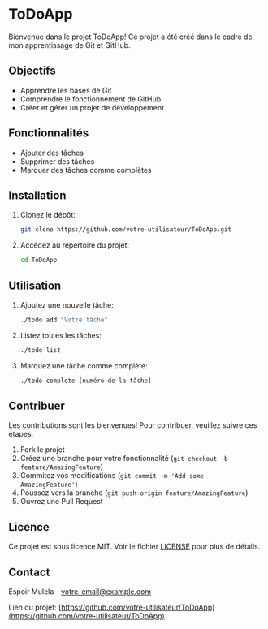 # ToDoApp

Bienvenue dans le projet ToDoApp! Ce projet a été créé dans le cadre de mon apprentissage de Git et GitHub.

## Objectifs

- Apprendre les bases de Git
- Comprendre le fonctionnement de GitHub
- Créer et gérer un projet de développement

## Fonctionnalités

- Ajouter des tâches
- Supprimer des tâches
- Marquer des tâches comme complètes

## Installation

1. Clonez le dépôt:
    ```bash
    git clone https://github.com/votre-utilisateur/ToDoApp.git
    ```
2. Accédez au répertoire du projet:
    ```bash
    cd ToDoApp
    ```

## Utilisation

1. Ajoutez une nouvelle tâche:
    ```bash
    ./todo add "Votre tâche"
    ```
2. Listez toutes les tâches:
    ```bash
    ./todo list
    ```
3. Marquez une tâche comme complète:
    ```bash
    ./todo complete [numéro de la tâche]
    ```

## Contribuer

Les contributions sont les bienvenues! Pour contribuer, veuillez suivre ces étapes:

1. Fork le projet
2. Créez une branche pour votre fonctionnalité (`git checkout -b feature/AmazingFeature`)
3. Commitez vos modifications (`git commit -m 'Add some AmazingFeature'`)
4. Poussez vers la branche (`git push origin feature/AmazingFeature`)
5. Ouvrez une Pull Request

## Licence

Ce projet est sous licence MIT. Voir le fichier [LICENSE](LICENSE) pour plus de détails.

## Contact

Espoir Mulela - [votre-email@example.com](mailto:votre-email@example.com)

Lien du projet: [https://github.com/votre-utilisateur/ToDoApp](https://github.com/votre-utilisateur/ToDoApp)